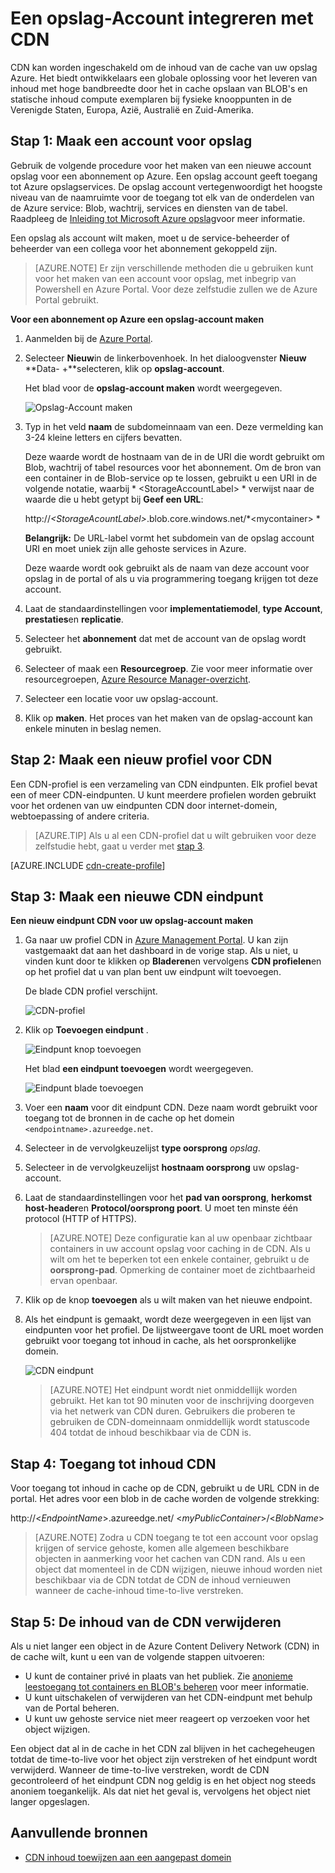 <properties
    pageTitle="Een opslag-Account integreren met CDN | Microsoft Azure"
    description="Leren om Azure inhoud Delivery Network (CDN) gebruiken om inhoud met hoge bandbreedte door het in cache opslaan van BLOB's uit de opslag van Azure."
    services="cdn"
    documentationCenter=""
    authors="camsoper"
    manager="erikre"
    editor=""/>

<tags
    ms.service="cdn"
    ms.workload="tbd"
    ms.tgt_pltfrm="na"
    ms.devlang="na"
    ms.topic="article"
    ms.date="07/28/2016"
    ms.author="casoper"/>


# <a name="integrate-a-storage-account-with-cdn"></a>Een opslag-Account integreren met CDN

CDN kan worden ingeschakeld om de inhoud van de cache van uw opslag Azure. Het biedt ontwikkelaars een globale oplossing voor het leveren van inhoud met hoge bandbreedte door het in cache opslaan van BLOB's en statische inhoud compute exemplaren bij fysieke knooppunten in de Verenigde Staten, Europa, Azië, Australië en Zuid-Amerika.


## <a name="step-1-create-a-storage-account"></a>Stap 1: Maak een account voor opslag

Gebruik de volgende procedure voor het maken van een nieuwe account opslag voor een abonnement op Azure. Een opslag account geeft toegang tot Azure opslagservices. De opslag account vertegenwoordigt het hoogste niveau van de naamruimte voor de toegang tot elk van de onderdelen van de Azure service: Blob, wachtrij, services en diensten van de tabel. Raadpleeg de [Inleiding tot Microsoft Azure opslag](../storage/storage-introduction.md)voor meer informatie.

Een opslag als account wilt maken, moet u de service-beheerder of beheerder van een collega voor het abonnement gekoppeld zijn.

> [AZURE.NOTE] Er zijn verschillende methoden die u gebruiken kunt voor het maken van een account voor opslag, met inbegrip van Powershell en Azure Portal.  Voor deze zelfstudie zullen we de Azure Portal gebruikt.  

**Voor een abonnement op Azure een opslag-account maken**

1.  Aanmelden bij de [Azure Portal](https://portal.azure.com).
2.  Selecteer **Nieuw**in de linkerbovenhoek. In het dialoogvenster **Nieuw** **Data- +**selecteren, klik op **opslag-account**.

    Het blad voor de **opslag-account maken** wordt weergegeven.

    ![Opslag-Account maken][create-new-storage-account]

4. Typ in het veld **naam** de subdomeinnaam van een. Deze vermelding kan 3-24 kleine letters en cijfers bevatten.

    Deze waarde wordt de hostnaam van de in de URI die wordt gebruikt om Blob, wachtrij of tabel resources voor het abonnement. Om de bron van een container in de Blob-service op te lossen, gebruikt u een URI in de volgende notatie, waarbij * &lt;StorageAccountLabel&gt; * verwijst naar de waarde die u hebt getypt bij **Geef een URL**:

    http://*&lt;StorageAcountLabel&gt;*.blob.core.windows.net/*&lt;mycontainer&gt; *

    **Belangrijk:** De URL-label vormt het subdomein van de opslag account URI en moet uniek zijn alle gehoste services in Azure.

    Deze waarde wordt ook gebruikt als de naam van deze account voor opslag in de portal of als u via programmering toegang krijgen tot deze account.

5. Laat de standaardinstellingen voor **implementatiemodel**, **type Account**, **prestaties**en **replicatie**. 

6. Selecteer het **abonnement** dat met de account van de opslag wordt gebruikt.

7. Selecteer of maak een **Resourcegroep**.  Zie voor meer informatie over resourcegroepen, [Azure Resource Manager-overzicht](azure-resource-manager/resource-group-overview.md#resource-groups).

8. Selecteer een locatie voor uw opslag-account.

8. Klik op **maken**. Het proces van het maken van de opslag-account kan enkele minuten in beslag nemen.


## <a name="step-2-create-a-new-cdn-profile"></a>Stap 2: Maak een nieuw profiel voor CDN

Een CDN-profiel is een verzameling van CDN eindpunten.  Elk profiel bevat een of meer CDN-eindpunten.  U kunt meerdere profielen worden gebruikt voor het ordenen van uw eindpunten CDN door internet-domein, webtoepassing of andere criteria.

> [AZURE.TIP] Als u al een CDN-profiel dat u wilt gebruiken voor deze zelfstudie hebt, gaat u verder met [stap 3](#step-3-create-a-new-cdn-endpoint).

[AZURE.INCLUDE [cdn-create-profile](../../includes/cdn-create-profile.md)]

## <a name="step-3-create-a-new-cdn-endpoint"></a>Stap 3: Maak een nieuwe CDN eindpunt

**Een nieuw eindpunt CDN voor uw opslag-account maken**

1. Ga naar uw profiel CDN in [Azure Management Portal](https://portal.azure.com).  U kan zijn vastgemaakt dat aan het dashboard in de vorige stap.  Als u niet, u vinden kunt door te klikken op **Bladeren**en vervolgens **CDN profielen**en op het profiel dat u van plan bent uw eindpunt wilt toevoegen.

    De blade CDN profiel verschijnt.

    ![CDN-profiel][cdn-profile-settings]

2. Klik op **Toevoegen eindpunt** .

    ![Eindpunt knop toevoegen][cdn-new-endpoint-button]

    Het blad **een eindpunt toevoegen** wordt weergegeven.

    ![Eindpunt blade toevoegen][cdn-add-endpoint]

3. Voer een **naam** voor dit eindpunt CDN.  Deze naam wordt gebruikt voor toegang tot de bronnen in de cache op het domein `<endpointname>.azureedge.net`.

4. Selecteer in de vervolgkeuzelijst **type oorsprong** *opslag*.  

5. Selecteer in de vervolgkeuzelijst **hostnaam oorsprong** uw opslag-account.

6. Laat de standaardinstellingen voor het **pad van oorsprong**, **herkomst host-header**en **Protocol/oorsprong poort**.  U moet ten minste één protocol (HTTP of HTTPS).

    > [AZURE.NOTE] Deze configuratie kan al uw openbaar zichtbaar containers in uw account opslag voor caching in de CDN.  Als u wilt om het te beperken tot een enkele container, gebruikt u de **oorsprong-pad**.  Opmerking de container moet de zichtbaarheid ervan openbaar.

7. Klik op de knop **toevoegen** als u wilt maken van het nieuwe endpoint.

8. Als het eindpunt is gemaakt, wordt deze weergegeven in een lijst van eindpunten voor het profiel. De lijstweergave toont de URL moet worden gebruikt voor toegang tot inhoud in cache, als het oorspronkelijke domein.

    ![CDN eindpunt][cdn-endpoint-success]

    > [AZURE.NOTE] Het eindpunt wordt niet onmiddellijk worden gebruikt.  Het kan tot 90 minuten voor de inschrijving doorgeven via het netwerk van CDN duren. Gebruikers die proberen te gebruiken de CDN-domeinnaam onmiddellijk wordt statuscode 404 totdat de inhoud beschikbaar via de CDN is.


## <a name="step-4-access-cdn-content"></a>Stap 4: Toegang tot inhoud CDN

Voor toegang tot inhoud in cache op de CDN, gebruikt u de URL CDN in de portal. Het adres voor een blob in de cache worden de volgende strekking:

http://<*EndpointName*\>.azureedge.net/ <*myPublicContainer*\>/<*BlobName*\>

> [AZURE.NOTE] Zodra u CDN toegang te tot een account voor opslag krijgen of service gehoste, komen alle algemeen beschikbare objecten in aanmerking voor het cachen van CDN rand. Als u een object dat momenteel in de CDN wijzigen, nieuwe inhoud worden niet beschikbaar via de CDN totdat de CDN de inhoud vernieuwen wanneer de cache-inhoud time-to-live verstreken.

## <a name="step-5-remove-content-from-the-cdn"></a>Stap 5: De inhoud van de CDN verwijderen

Als u niet langer een object in de Azure Content Delivery Network (CDN) in de cache wilt, kunt u een van de volgende stappen uitvoeren:

-   U kunt de container privé in plaats van het publiek. Zie [anonieme leestoegang tot containers en BLOB's beheren](../storage/storage-manage-access-to-resources.md) voor meer informatie.
-   U kunt uitschakelen of verwijderen van het CDN-eindpunt met behulp van de Portal beheren.
-   U kunt uw gehoste service niet meer reageert op verzoeken voor het object wijzigen.

Een object dat al in de cache in het CDN zal blijven in het cachegeheugen totdat de time-to-live voor het object zijn verstreken of het eindpunt wordt verwijderd. Wanneer de time-to-live verstreken, wordt de CDN gecontroleerd of het eindpunt CDN nog geldig is en het object nog steeds anoniem toegankelijk. Als dat niet het geval is, vervolgens het object niet langer opgeslagen.


## <a name="additional-resources"></a>Aanvullende bronnen

-   [CDN inhoud toewijzen aan een aangepast domein](cdn-map-content-to-custom-domain.md)

[create-new-storage-account]: ./media/cdn-create-a-storage-account-with-cdn/CDN_CreateNewStorageAcct.png

[cdn-profile-settings]: ./media/cdn-create-a-storage-account-with-cdn/cdn-profile-settings.png
[cdn-new-endpoint-button]: ./media/cdn-create-a-storage-account-with-cdn/cdn-new-endpoint-button.png
[cdn-add-endpoint]: ./media/cdn-create-a-storage-account-with-cdn/cdn-add-endpoint.png
[cdn-endpoint-success]: ./media/cdn-create-a-storage-account-with-cdn/cdn-endpoint-success.png
